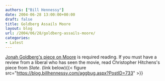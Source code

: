 ```yaml
---
authors: ["Bill Hennessy"]
date: 2004-06-28 13:00:00+00:00
draft: false
title: Goldberg Assails Moore
layout: blog
url: /2004/06/28/goldberg-assails-moore/
categories:
- Latest
---
```


[Jonah Goldberg's piece on Moore](https://www.nationalreview.com/goldberg/goldberg200406280944.asp) is required reading.  If you must have a review from a liberal who has seen the movie, read Christopher Hitchens's piece from _Slate_.  (link below){{< figure src="https://blog.billhennessy.com/aggbug.aspx?PostID=733" >}}

